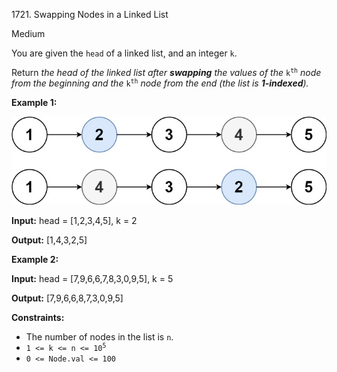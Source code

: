 1721\. Swapping Nodes in a Linked List

Medium

You are given the `head` of a linked list, and an integer `k`.

Return _the head of the linked list after **swapping** the values of the_ <code>k<sup>th</sup></code> _node from the beginning and the_ <code>k<sup>th</sup></code> _node from the end (the list is **1-indexed**)._

**Example 1:**

![](linked1.jpg)

**Input:** head = [1,2,3,4,5], k = 2

**Output:** [1,4,3,2,5]

**Example 2:**

**Input:** head = [7,9,6,6,7,8,3,0,9,5], k = 5

**Output:** [7,9,6,6,8,7,3,0,9,5]

**Constraints:**

*   The number of nodes in the list is `n`.
*   <code>1 <= k <= n <= 10<sup>5</sup></code>
*   `0 <= Node.val <= 100`